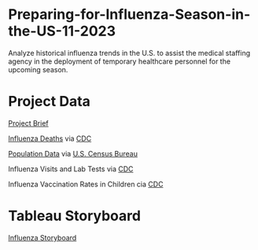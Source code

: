 # Preparing-for-Influenza-Season-in-the-US-11-2023
Analyze historical influenza trends in the U.S. to assist the medical staffing agency in the deployment of temporary healthcare personnel for the upcoming season.

# Project Data
[Project Brief](https://github.com/Janelle210/Preparing-for-Influenza-Season-in-the-US-11-2023/blob/main/A1-A2-data-immersion-project-brief.pdf)

[Influenza Deaths](https://github.com/Janelle210/Preparing-for-Influenza-Season-in-the-US-11-2023/blob/main/Influenza%20data/CDC_Influenza_Deaths_edited.xlsx) via [CDC](https://wonder.cdc.gov/ucd-icd10.html)

[Population Data](https://github.com/Janelle210/Preparing-for-Influenza-Season-in-the-US-11-2023/blob/main/Influenza%20data/Census_Population_transformed_202101.csv) via [U.S. Census Bureau](https://data.census.gov/)

Influenza Visits and Lab Tests via [CDC](https://gis.cdc.gov/grasp/fluview/fluportaldashboard.html)

Influenza Vaccination Rates in Children cia [CDC](https://www.cdc.gov/vaccines/imz-managers/nis/about.html)



# Tableau Storyboard
[Influenza Storyboard](https://public.tableau.com/views/InfluenzaStoryboard_16992224595230/InfluenzaStoryboard?:language=en-US&:sid=&:display_count=n&:origin=viz_share_link)


